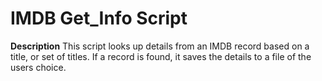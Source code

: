# IMDB Get_Info Script

**Description**
This script looks up details from an IMDB record based on a title, or set of titles. If a record is found, it saves the details to a file of the users choice.